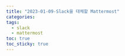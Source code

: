 ```yaml
---
title: "2023-01-09-Slack을 대체할 Mattermost"
categories:
tags:
  - slack
  - mattermost
toc: true
toc_sticky: true
---
```

